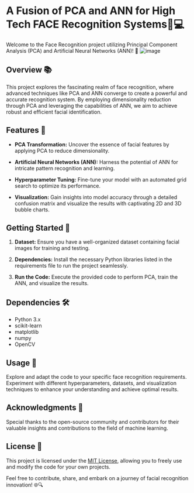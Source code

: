 # A Fusion of PCA and ANN for High Tech FACE Recognition Systems👤💻

Welcome to the Face Recognition project utilizing Principal Component Analysis (PCA) and Artificial Neural Networks (ANN)! 🚀
![image](https://github.com/Adityaabhiram315/A-Fusion-of-PCA-and-ANN-for-Cutting-Edge-FACE-Recognition-Systems/assets/95640107/575ceac0-a2cc-4ac9-a233-8c1a31ce615f)

## Overview 📚

This project explores the fascinating realm of face recognition, where advanced techniques like PCA and ANN converge to create a powerful and accurate recognition system. By employing dimensionality reduction through PCA and leveraging the capabilities of ANN, we aim to achieve robust and efficient facial identification.

## Features 🌟

- **PCA Transformation:** Uncover the essence of facial features by applying PCA to reduce dimensionality.
  
- **Artificial Neural Networks (ANN):** Harness the potential of ANN for intricate pattern recognition and learning.

- **Hyperparameter Tuning:** Fine-tune your model with an automated grid search to optimize its performance.

- **Visualization:** Gain insights into model accuracy through a detailed confusion matrix and visualize the results with captivating 2D and 3D bubble charts.

## Getting Started 🚦

1. **Dataset:** Ensure you have a well-organized dataset containing facial images for training and testing.

2. **Dependencies:** Install the necessary Python libraries listed in the requirements file to run the project seamlessly.

3. **Run the Code:** Execute the provided code to perform PCA, train the ANN, and visualize the results.

## Dependencies 🛠️

- Python 3.x
- scikit-learn
- matplotlib
- numpy
- OpenCV

## Usage 🚀

Explore and adapt the code to your specific face recognition requirements. Experiment with different hyperparameters, datasets, and visualization techniques to enhance your understanding and achieve optimal results.

## Acknowledgments 🙏

Special thanks to the open-source community and contributors for their valuable insights and contributions to the field of machine learning.

## License 📜

This project is licensed under the [MIT License](LICENSE), allowing you to freely use and modify the code for your own projects.

Feel free to contribute, share, and embark on a journey of facial recognition innovation! 🌐🔍
